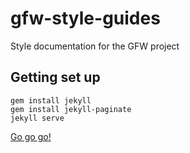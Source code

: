 # gfw-style-guides
Style documentation for the GFW project

## Getting set up
```
gem install jekyll
gem install jekyll-paginate
jekyll serve
```

[Go go go!](http://localhost:4000/gfw-style-guides)
